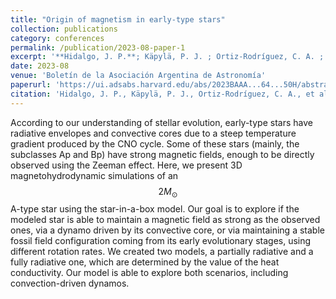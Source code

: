 ```yaml
---
title: "Origin of magnetism in early-type stars"
collection: publications
category: conferences
permalink: /publication/2023-08-paper-1
excerpt: '**Hidalgo, J. P.**; Käpylä, P. J. ; Ortiz-Rodríguez, C. A. ; Navarrete, F. H. ; Toro, B. ; Schleicher, D. R. G.'
date: 2023-08
venue: 'Boletín de la Asociación Argentina de Astronomía'
paperurl: 'https://ui.adsabs.harvard.edu/abs/2023BAAA...64...50H/abstract'
citation: 'Hidalgo, J. P., Käpylä, P. J., Ortiz-Rodríguez, C. A., et al. 2023'
---
```

According to our understanding of stellar evolution, early-type stars have radiative envelopes and convective cores due to a steep temperature gradient produced by the CNO cycle. Some of these stars (mainly, the subclasses Ap and Bp) have strong magnetic fields, enough to be directly observed using the Zeeman effect. Here, we present 3D magnetohydrodynamic simulations of an $$2 M_\odot$$ A-type star using the star-in-a-box model. Our goal is to explore if the modeled star is able to maintain a magnetic field as strong as the observed ones, via a dynamo driven by its convective core, or via maintaining a stable fossil field configuration coming from its early evolutionary stages, using different rotation rates. We created two models, a partially radiative and a fully radiative one, which are determined by the value of the heat conductivity. Our model is able to explore both scenarios, including convection-driven dynamos.
